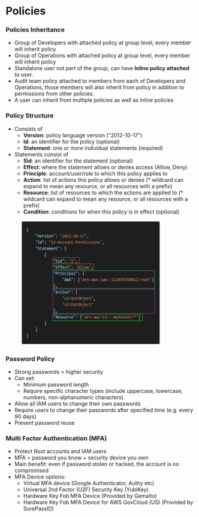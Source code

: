 # Policies

### Policies Inheritance

* Group of Developers with attached policy at group level, every member will inherit policy
* Group of Operations with attached policy at group level, every member will inherit policy
* Standalone user not part of the group, can have **Inline policy attached** to user.
* Audit team policy attached to members from each of Developers and Operations, those members will also inherit from policy in addition to permissions from other policies.
* A user can inherit from multiple policies as well as inline policies

### Policy Structure

* Consists of
  * **Version**: policy language version ("2012-10-17")
  * **Id**: an identifier for the policy (optional)
  * **Statement**: one or more individual statements (required)
* Statements consist of
  * **Sid**: an identifier for the statement (optional)
  * **Effect**: where the statement allows or denies access (Allow, Deny)
  * **Principle**: account/user/role to which this policy applies to
  * **Action**: list of actions this policy allows or denies (\* wildcard can expand to mean any resource, or all resources with a prefix)
  * **Resource**: list of resources to which the actions are applied to (\* wildcard can expand to mean any resource, or all resources with a prefix)
  * **Condition**: conditions for when this policy is in effect (optional)

<figure><img src="../../../../.gitbook/assets/image (1).png" alt="" width="375"><figcaption></figcaption></figure>

### Password Policy

* Strong passwords = higher security
* Can set:
  * Minimum password length
  * Require specific character types (include uppercase, lowercase, numbers, non-alphanumeric characters)
* Allow all IAM users to change their own passwords
* Require users to change their passwords after specified time (e.g. every 90 days)
* Prevent password reuse

### Multi Factor Authentication (MFA)

* Protect Root accounts and IAM users
* MFA = password you know + security device you own
* Main benefit: even if password stolen or hacked, the account is no compromised
* MFA Device options:
  * Virtual MFA device (Google Authenticator, Authy etc)
  * Universal 2nd Factor (U2F) Security Key (YubiKey)
  * Hardware Key Fob MFA Device (Provided by Gemalto)
  * Hardware Key Fob MFA Device for AWS GovCloud (US) (Provided by SurePassID)
